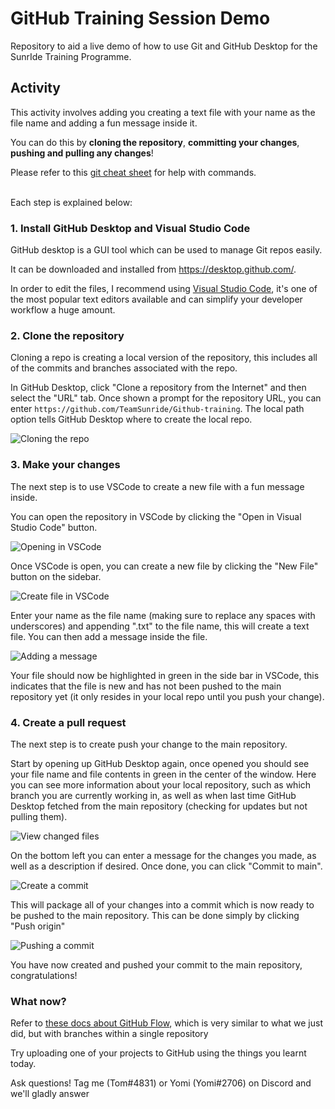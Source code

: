 # GitHub Training Session Demo

Repository to aid a live demo of how to use Git and GitHub Desktop for the SunrIde Training Programme.

## Activity

This activity involves adding you creating a text file with your name as the file name and adding a fun message inside it.

You can do this by **cloning the repository**, **committing your changes**, **pushing and pulling any changes**!

Please refer to this [git cheat sheet](https://training.github.com/downloads/github-git-cheat-sheet.pdf) for help with commands.

<br />
Each step is explained below:

### 1. Install GitHub Desktop and Visual Studio Code

GitHub desktop is a GUI tool which can be used to manage Git repos easily.

It can be downloaded and installed from https://desktop.github.com/.

In order to edit the files, I recommend using [Visual Studio Code](https://code.visualstudio.com/), it's one of the most popular text editors available and can simplify your developer workflow a huge amount.

### 2. Clone the repository

Cloning a repo is creating a local version of the repository, this includes all of the commits and branches associated with the repo.

In GitHub Desktop, click "Clone a repository from the Internet" and then select the "URL" tab. Once shown a prompt for the repository URL, you can enter `https://github.com/TeamSunride/Github-training`. The local path option tells GitHub Desktop where to create the local repo.

![Cloning the repo](images/clone_repo.png)

### 3. Make your changes

The next step is to use VSCode to create a new file with a fun message inside.

You can open the repository in VSCode by clicking the "Open in Visual Studio Code" button.

![Opening in VSCode](images/open_repo_in_vscode.png)

Once VSCode is open, you can create a new file by clicking the "New File" button on the sidebar.

![Create file in VSCode](images/create_new_file.png)

Enter your name as the file name (making sure to replace any spaces with underscores) and appending ".txt" to the file name, this will create a text file. You can then add a message inside the file.

![Adding a message](images/add_msg_in_file.png)

Your file should now be highlighted in green in the side bar in VSCode, this indicates that the file is new and has not been pushed to the main repository yet (it only resides in your local repo until you push your change).

### 4. Create a pull request

The next step is to create push your change to the main repository.

Start by opening up GitHub Desktop again, once opened you should see your file name and file contents in green in the center of the window. Here you can see more information about your local repository, such as which branch you are currently working in, as well as when last time GitHub Desktop fetched from the main repository (checking for updates but not pulling them).

![View changed files](images/view_changed_file.png)

On the bottom left you can enter a message for the changes you made, as well as a description if desired. Once done, you can click "Commit to main".

![Create a commit](images/commit_to_main.png)

This will package all of your changes into a commit which is now ready to be pushed to the main repository. This can be done simply by clicking "Push origin"

![Pushing a commit](images/push_to_main.png)

You have now created and pushed your commit to the main repository, congratulations!

### What now?

Refer to [these docs about GitHub Flow](https://docs.github.com/en/get-started/quickstart/github-flow), which is very
similar to what we just did, but with branches within a single repository

Try uploading one of your projects to GitHub using the things you learnt today.

Ask questions! Tag me (Tom#4831) or Yomi (Yomi#2706) on Discord and we'll gladly answer
